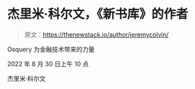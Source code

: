 # 杰里米·科尔文，《新书库》的作者

> 原文：<https://thenewstack.io/author/jeremycolvin/>

Osquery 为金融技术带来的力量

2022 年 8 月 30 日上午 10 点

杰里米·科尔文